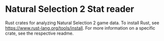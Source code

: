 # Natural Selection 2 Stat reader

Rust crates for analyzing Natural Selection 2 game data. To install Rust, see https://www.rust-lang.org/tools/install.
For more information on a specific crate, see the respective readme.
